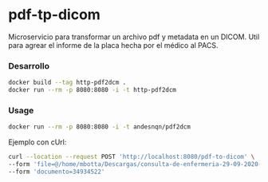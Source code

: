 # pdf-tp-dicom

Microservicio para transformar un archivo pdf y metadata en un DICOM. Util para agrear el informe de la placa hecha por el médico al PACS.

### Desarrollo

```bash
docker build --tag http-pdf2dcm .
docker run --rm -p 8080:8080 -i -t http-pdf2dcm
```

### Usage

```bash
docker run --rm -p 8080:8080 -i -t andesnqn/pdf2dcm
```

Ejemplo con cUrl:

```bash
curl --location --request POST 'http://localhost:8080/pdf-to-dicom' \
--form 'file=@/home/mbotta/Descargas/consulta-de-enfermeria-29-09-2020-110132.pdf' \
--form 'documento=34934522'
```